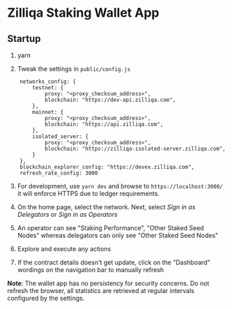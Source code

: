 # Zilliqa Staking Wallet App

## Startup

1. yarn

2. Tweak the settings in `public/config.js`
```
    networks_config: {
        testnet: {
            proxy: "<proxy_checksum_address>",
            blockchain: "https://dev-api.zilliqa.com",
        },
        mainnet: {
            proxy: "<proxy_checksum_address>",
            blockchain: "https://api.zilliqa.com",
        },
        isolated_server: {
            proxy: "<proxy_checksum_address>",
            blockchain: "https://zilliqa-isolated-server.zilliqa.com",
        }
    },
    blockchain_explorer_config: "https://devex.zilliqa.com",
    refresh_rate_config: 3000
``` 

3. For development, use `yarn dev` and browse to `https://localhost:3000/` it will enforce HTTPS due to ledger requirements.

4. On the home page, select the network. Next, select _Sign in as Delegators_ or _Sign in as Operators_

5. An operator can see "Staking Performance", "Other Staked Seed Nodes" whereas delegators can only see "Other Staked Seed Nodes"

6. Explore and execute any actions

7. If the contract details doesn't get update, click on the "Dashboard" wordings on the navigation bar to manually refresh


**Note**: The wallet app has no persistency for security concerns.
Do not refresh the browser, all statistics are retrieved at regular intervals configured by the settings.


